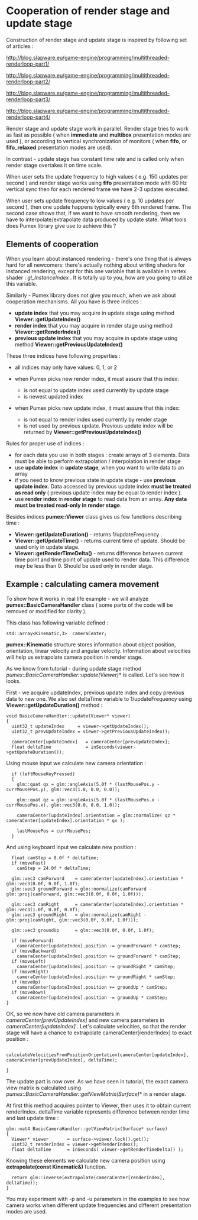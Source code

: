# Cooperation of render stage and update stage



Construction of render stage and update stage is inspired by following set of articles :

http://blog.slapware.eu/game-engine/programming/multithreaded-renderloop-part1/

http://blog.slapware.eu/game-engine/programming/multithreaded-renderloop-part2/

http://blog.slapware.eu/game-engine/programming/multithreaded-renderloop-part3/

http://blog.slapware.eu/game-engine/programming/multithreaded-renderloop-part4/

Render stage and update stage work in parallel. Render stage tries to work as fast as possible ( when **immediate** and **multibox** presentation modes are used ), or according to vertical synchronization of monitors ( when **fifo**, or **fifo_relaxed** presentation modes are used).

In contrast - update stage has constant time rate and is called only when render stage overtakes it on time scale.

When user sets the update frequency to high values ( e.g. 150 updates per second ) and render stage works using **fifo** presentation mode with 60 Hz vertical sync then for each rendered frame we have 2-3 updates executed.

When user sets update frequency to low values ( e.g. 10 updates per second ), then one update happens typically every 6th rendered frame. The second case shows that, if we want to have smooth rendering, then we have to interpolate/extrapolate data produced by update state. What tools does Pumex library give use to achieve this ?

## Elements of cooperation

When you learn about instanced rendering - there's one thing that is always hard for all newcomers: there's actually nothing about writing shaders for instanced rendering, except for this one variable that is available in vertex shader : *gl_InstanceIndex* . It is totally up to you, how are you going to utilize this variable.

Similarly - Pumex library does not give you much, when we ask about cooperation mechanisms. All you have is three indices :

- **update index** that you may acquire in update stage using method **Viewer::getUpdateIndex()**
- **render index** that you may acquire in render stage using method **Viewer::getRenderIndex()**
- **previous update index** that you may acquire in update stage using method **Viewer::getPreviousUpdateIndex()**

These three indices have following properties :

- all indices may only have values: 0, 1, or 2

- when Pumex picks new render index, it must assure that this index:
  - is not equal to update index used currently by update stage
  - is newest updated index
- when Pumex picks new update index, it must assure that this index:
  - is not equal to render index used currently by render stage
  - is not used by previous update. Previous update index will be returned by **Viewer::getPreviousUpdateIndex()**

Rules for proper use of indices :

- for each data you use in both stages : create arrays of 3 elements. Data must be able to perform extrapolation / interpolation in render stage
- use **update index** in **update stage**, when you want to write data to an array
- if you need to know previous state in update stage - use **previous update index**. Data accessed by previous update index **must be treated as read only** ( previous update index may be equal to render index ).
- use **render index** in **render stage** to read data from an array. **Any data must be treated read-only in render stage**.

Besides indices **pumex::Viewer** class gives us few functions describing time :

- **Viewer::getUpdateDuration()** - returns 1/updateFrequency .
- **Viewer::getUpdateTime()** - returns current time of update. Should be used only in update stage.
- **Viewer::getRenderTimeDelta()** - returns difference between current time point and time point of update used to render data. This difference may be less than 0. Should be used only in render stage.

## Example : calculating camera movement

To show how it works in real life example - we will analyze **pumex::BasicCameraHandler** class ( some parts of the code will be removed or modified for clarity ).

This class has following variable defined :

```
std::array<Kinematic,3>  cameraCenter;
```

**pumex::Kinematic** structure stores information about object position, orientation, linear velocity and angular velocity. Information about velocities will help us extrapolate camera position in render stage.

As we know from tutorial - during update stage method **pumex::BasicCameraHandler::update(Viewer*)** is called. Let's see how it looks.

First - we acquire updateIndex, previous update index and copy previous data to new one. We also set deltaTime variable to 1/updateFrequency using **Viewer::getUpdateDuration()** method :

```
void BasicCameraHandler::update(Viewer* viewer)
{
  uint32_t updateIndex     = viewer->getUpdateIndex();
  uint32_t prevUpdateIndex = viewer->getPreviousUpdateIndex();

  cameraCenter[updateIndex]   = cameraCenter[prevUpdateIndex];
  float deltaTime             = inSeconds(viewer->getUpdateDuration());

```

Using mouse input we calculate new camera orientation :

```
  if (leftMouseKeyPressed)
  {
    glm::quat qx = glm::angleAxis(5.0f * (lastMousePos.y - currMousePos.y), glm::vec3(1.0, 0.0, 0.0));

    glm::quat qz = glm::angleAxis(5.0f * (lastMousePos.x - currMousePos.x), glm::vec3(0.0, 0.0, 1.0));

    cameraCenter[updateIndex].orientation = glm::normalize( qz * cameraCenter[updateIndex].orientation * qx );

    lastMousePos = currMousePos;
  }
```

And using keyboard input we calculate new position :

```
  float camStep = 8.0f * deltaTime;
  if (moveFast)
    camStep = 24.0f * deltaTime;

  glm::vec3 camForward    = cameraCenter[updateIndex].orientation * glm::vec3(0.0f, 0.0f, 1.0f);
  glm::vec3 groundForward = glm::normalize(camForward - glm::proj(camForward, glm::vec3(0.0f, 0.0f, 1.0f)));

  glm::vec3 camRight      = cameraCenter[updateIndex].orientation * glm::vec3(1.0f, 0.0f, 0.0f);
  glm::vec3 groundRight   = glm::normalize(camRight - glm::proj(camRight, glm::vec3(0.0f, 0.0f, 1.0f)));

  glm::vec3 groundUp      = glm::vec3(0.0f, 0.0f, 1.0f);

  if (moveForward)
    cameraCenter[updateIndex].position -= groundForward * camStep;
  if (moveBackward)
    cameraCenter[updateIndex].position += groundForward * camStep;
  if (moveLeft)
    cameraCenter[updateIndex].position -= groundRight * camStep;
  if (moveRight)
    cameraCenter[updateIndex].position += groundRight * camStep;
  if (moveUp)
    cameraCenter[updateIndex].position += groundUp * camStep;
  if (moveDown)
    cameraCenter[updateIndex].position -= groundUp * camStep;
}

```

OK, so we now have old camera parameters in *cameraCenter[prevUpdateIndex]* and new camera parameters in *cameraCenter[updateIndex]* . Let's calculate velocities, so that the render stage will have a chance to extrapolate cameraCenter[renderIndex] to exact position :

```
  calculateVelocitiesFromPositionOrientation(cameraCenter[updateIndex], cameraCenter[prevUpdateIndex], deltaTime);

}
```

The update part is now over. As we have seen in tutorial, the exact camera view matrix is calculated using **pumex::BasicCameraHandler::getViewMatrix(Surface*)** in a render stage.

At first this method acquires pointer to Viewer, then uses it to obtain current renderIndex. deltaTime variable represents difference between render time and last update time :

```
glm::mat4 BasicCameraHandler::getViewMatrix(Surface* surface)
{
  Viewer* viewer       = surface->viewer.lock().get();
  uint32_t renderIndex = viewer->getRenderIndex();
  float deltaTime      = inSeconds( viewer->getRenderTimeDelta() );
```

Knowing these elements we calculate new camera position using **extrapolate(const Kinematic&)** function.

```
  return glm::inverse(extrapolate(cameraCenter[renderIndex], deltaTime));
}

```

You may experiment with -p and -u parameters in the examples to see how camera works when different update frequencies and different presentation modes are used.

